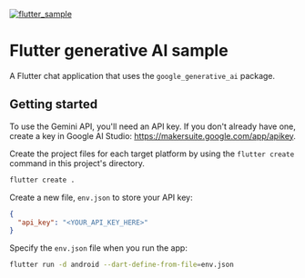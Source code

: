 [![flutter_sample](https://github.com/google/generative-ai-dart/actions/workflows/flutter_sample.yml/badge.svg)](https://github.com/google/generative-ai-dart/actions/workflows/flutter_sample.yml)

# Flutter generative AI sample

A Flutter chat application that uses the `google_generative_ai` package.

## Getting started

To use the Gemini API, you'll need an API key. If you don't already have one, 
create a key in Google AI Studio: https://makersuite.google.com/app/apikey.

Create the project files for each target platform by using the `flutter create`
command in this project's directory.

```bash
flutter create .
```

Create a new file, `env.json` to store your API key:

```json
{
  "api_key": "<YOUR_API_KEY_HERE>"
}
```

Specify the `env.json` file when you run the app:

```bash
flutter run -d android --dart-define-from-file=env.json
```
